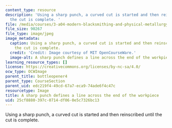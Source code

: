 ```yaml
---
content_type: resource
description: 'Using a sharp punch, a curved cut is started and then reinscribed until
  the cut is complete. '
file: /media/courses/3-a04-modern-blacksmithing-and-physical-metallurgy-fall-2008/25cf8880397c0714df060e5c7326bc13_077.jpg
file_size: 90267
file_type: image/jpeg
image_metadata:
  caption: Using a sharp punch, a curved cut is started and then reinscribed until
    the cut is complete.
  credit: 'Credit: Image courtesy of MIT OpenCourseWare.'
  image-alt: A sharp punch defines a line across the end of the workpiece.
learning_resource_types: []
license: https://creativecommons.org/licenses/by-nc-sa/4.0/
ocw_type: OCWImage
parent_title: bottleopener4
parent_type: CourseSection
parent_uid: edc219f4-49cd-67a7-eca9-74ade6f4c47c
resourcetype: Image
title: A sharp punch defines a line across the end of the workpiece
uid: 25cf8880-397c-0714-df06-0e5c7326bc13
---
```

Using a sharp punch, a curved cut is started and then reinscribed until the cut is complete. 